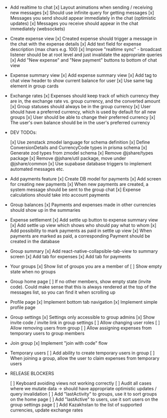 -   Add realtime to chat
    [x] Layout animations when sending / receiving new messages
    [x] Should use infinite query for getting messages
    [x] Messages you send should appear immediately in the chat (optimistic updates)
    [x] Messages you receive should appear in the chat immediately (websockets)

-   Create expense view
    [x] Created expense should trigger a message in the chat with the expense details
    [x] Add text field for expense description (max chars e.g. 100)
    [x] Improve "realtime sync" - broadcast listener should be at root level and just invalidate the appropriate queries
    [x] Add "New expense" and "New payment" buttons to bottom of chat view

-   Expense summary view
    [x] Add expense summary view
    [x] Add tag to chat view header to show current balance for user
    [x] Use same tag element in group cards

-   Exchange rates
    [x] Expenses should keep track of which currency they are in, the exchange rate vs. group currency, and the converted amount
    [x] Group statuses should always be in the group currency
    [x] User should have a preferred currency, which is used by default for all new groups
    [x] User should be able to change their preferred currency
    [x] The user's own balance should be in the user's preferred currency

-   DEV TODOs:

    [x] Use zenstack zmodel language for schema definition
    [x] Define ConversionDetails and CurrencyCode types in prisma schema
    [x] Generate zod types from zmodel schema
    [x] Remove @jshare/types package
    [x] Remove @jshare/util package, move under @jshare/common
    [x] Use supabase database triggers to implement automated messages etc.

-   Add payments feature
    [x] Create DB model for payments
    [x] Add screen for creating new payments
    [x] When new payments are created, a system message should be sent to the group chat
    [x] Expense calculations should take into account payments

-   Group balances
    [x] Payments and expenses made in other currencies should show up in the summaries

-   Expense settlement
    [x] Add settle up button to expense summary view
    [x] Add settle up view which shows who should pay what to whom
    [x] Add possibility to mark payments as paid in settle up view
    [x] When payments are marked as paid, a corresponding Payment should be created in the database

-   Group summary
    [x] Add react-native-collapsible-tab-view to summary screen
    [x] Add tab for expenses
    [x] Add tab for payments

-   Your groups
    [x] Show list of groups you are a member of
    [ ] Show empty state when no groups

-   Group home page
    [ ] If no other members, show empty state (invite code). Could make sense that this is always rendered at the top of the messages list, so you can find it when scrolling up

-   Profile page
    [x] Implement bottom tab navigation
    [x] Implement simple profile page

-   Group settings
    [x] Settings only accessible to group admins
    [x] Show invite code / invite link in group settings
    [ ] Allow changing user roles
    [ ] Allow removing users from group
    [ ] Allow assigning expenses from temporary users to group members

-   Join group
    [x] Implement "join with code" flow

-   Temporary users
    [ ] Add ability to create temporary users in group
    [ ] When joining a group, allow the user to claim expenses from temporary users

-   RELEASE BLOCKERS

    [ ] Keyboard avoiding views not working correctly
    [ ] Audit all cases where we mutate data -> should have appropriate optimistic updates / query invalidation
    [ ] Add "lastActivity" to groups, use it to sort groups on the home page
    [ ] Add "lastActive" to users, use it sort users on the group settings page
    [ ] Add Kazakhstan to the list of supported currencies, update exchange rates

